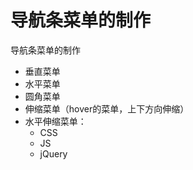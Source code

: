 # 导航条菜单的制作
导航条菜单的制作

* 垂直菜单
* 水平菜单
* 圆角菜单
* 伸缩菜单（hover的菜单，上下方向伸缩）
* 水平伸缩菜单：
    * CSS
    * JS
    * jQuery

